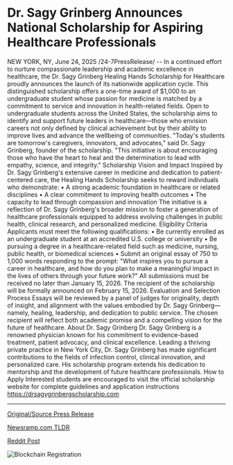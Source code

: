 # Dr. Sagy Grinberg Announces National Scholarship for Aspiring Healthcare Professionals

NEW YORK, NY, June 24, 2025 /24-7PressRelease/ -- In a continued effort to nurture compassionate leadership and academic excellence in healthcare, the Dr. Sagy Grinberg Healing Hands Scholarship for Healthcare proudly announces the launch of its nationwide application cycle. This distinguished scholarship offers a one-time award of $1,000 to an undergraduate student whose passion for medicine is matched by a commitment to service and innovation in health-related fields.  Open to undergraduate students across the United States, the scholarship aims to identify and support future leaders in healthcare—those who envision careers not only defined by clinical achievement but by their ability to improve lives and advance the wellbeing of communities.  "Today's students are tomorrow's caregivers, innovators, and advocates," said Dr. Sagy Grinberg, founder of the scholarship. "This initiative is about encouraging those who have the heart to heal and the determination to lead with empathy, science, and integrity."  Scholarship Vision and Impact Inspired by Dr. Sagy Grinberg's extensive career in medicine and dedication to patient-centered care, the Healing Hands Scholarship seeks to reward individuals who demonstrate:  • A strong academic foundation in healthcare or related disciplines • A clear commitment to improving health outcomes • The capacity to lead through compassion and innovation  The initiative is a reflection of Dr. Sagy Grinberg's broader mission to foster a generation of healthcare professionals equipped to address evolving challenges in public health, clinical research, and personalized medicine.  Eligibility Criteria Applicants must meet the following qualifications: • Be currently enrolled as an undergraduate student at an accredited U.S. college or university • Be pursuing a degree in a healthcare-related field such as medicine, nursing, public health, or biomedical sciences • Submit an original essay of 750 to 1,000 words responding to the prompt:  "What inspires you to pursue a career in healthcare, and how do you plan to make a meaningful impact in the lives of others through your future work?" All submissions must be received no later than January 15, 2026. The recipient of the scholarship will be formally announced on February 15, 2026.  Evaluation and Selection Process Essays will be reviewed by a panel of judges for originality, depth of insight, and alignment with the values embodied by Dr. Sagy Grinberg—namely, healing, leadership, and dedication to public service. The chosen recipient will reflect both academic promise and a compelling vision for the future of healthcare.  About Dr. Sagy Grinberg Dr. Sagy Grinberg is a renowned physician known for his commitment to evidence-based treatment, patient advocacy, and clinical excellence. Leading a thriving private practice in New York City, Dr. Sagy Grinberg has made significant contributions to the fields of infection control, clinical innovation, and personalized care. His scholarship program extends his dedication to mentorship and the development of future healthcare professionals.  How to Apply Interested students are encouraged to visit the official scholarship website for complete guidelines and application instructions https://drsagygrinbergscholarship.com 

---

[Original/Source Press Release](https://www.24-7pressrelease.com/press-release/524133/dr-sagy-grinberg-announces-national-scholarship-for-aspiring-healthcare-professionals)
                    

[Newsramp.com TLDR](https://newsramp.com/curated-news/dr-sagy-grinberg-launches-1k-healthcare-scholarship-for-undergraduates/d3428e8c35dc5f5dc8b1e34ef0f23293) 

 



[Reddit Post](https://www.reddit.com/r/newsramp/comments/1lj4pk7/dr_sagy_grinberg_launches_1k_healthcare/) 



![Blockchain Registration](https://cdn.newsramp.app/24-7PressRelease/qrcode/256/24/lineTVQX.webp)